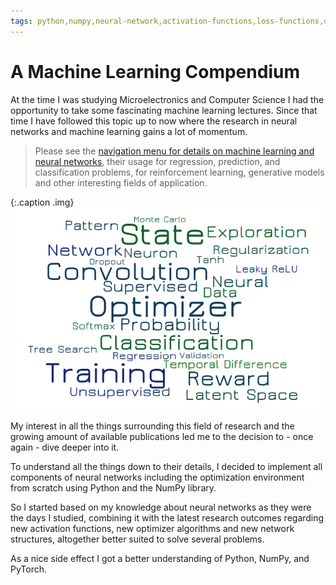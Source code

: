 ```yaml
---
tags: python,numpy,neural-network,activation-functions,loss-functions,optimizer,optimizer-algorithms,derivatives,convolution,pooling,relu,leakyrelu,softmax
---
```


# A Machine Learning Compendium

At the time I was studying Microelectronics and Computer Science I had the opportunity to take some fascinating machine learning lectures.
Since that time I have followed this topic up to now where the research in neural networks and machine learning gains a lot of momentum.

>Please see the <a href="#" class="show-nav-bar">navigation menu for details on machine learning and neural networks</a>, their usage for regression, prediction, and classification problems, for reinforcement learning, generative models and other interesting fields of application.

{:.caption .img}
![Machine Learning Word Cloud](assets/images/ml_word_cloud.png)

My interest in all the things surrounding this field of research and the growing amount of available publications led me to the decision to - once again - dive deeper into it.

To understand all the things down to their details, I decided to implement all components of neural networks including the optimization environment from scratch using Python and the NumPy library.

So I started based on my knowledge about neural networks as they were the days I studied, combining it with the latest research outcomes regarding new activation functions, new optimizer algorithms and new network structures, altogether better suited to solve several problems.

As a nice side effect I got a better understanding of Python, NumPy, and PyTorch.


